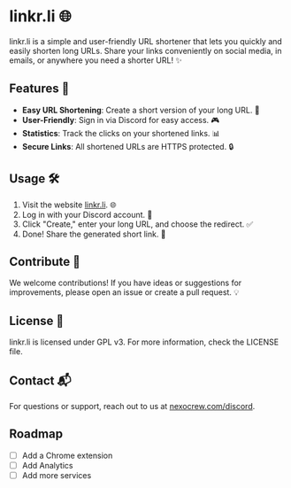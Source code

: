 # linkr.li 🌐

linkr.li is a simple and user-friendly URL shortener that lets you quickly and easily shorten long URLs. Share your links conveniently on social media, in emails, or anywhere you need a shorter URL! ✨

## Features 🚀

- **Easy URL Shortening**: Create a short version of your long URL. 🔗
- **User-Friendly**: Sign in via Discord for easy access. 🎮
- **Statistics**: Track the clicks on your shortened links. 📊
- **Secure Links**: All shortened URLs are HTTPS protected. 🔒

## Usage 🛠️

1. Visit the website [linkr.li](https://linkr.li). 🌐
2. Log in with your Discord account. 👤
3. Click "Create," enter your long URL, and choose the redirect. ✅
4. Done! Share the generated short link. 🎉

## Contribute 🤝

We welcome contributions! If you have ideas or suggestions for improvements, please open an issue or create a pull request. 💡

## License 📜

linkr.li is licensed under GPL v3. For more information, check the LICENSE file.

## Contact 📬

For questions or support, reach out to us at [nexocrew.com/discord](https://nexocrew.com/discord).

## Roadmap

- [ ] Add a Chrome extension
- [ ] Add Analytics 
- [ ] Add more services
